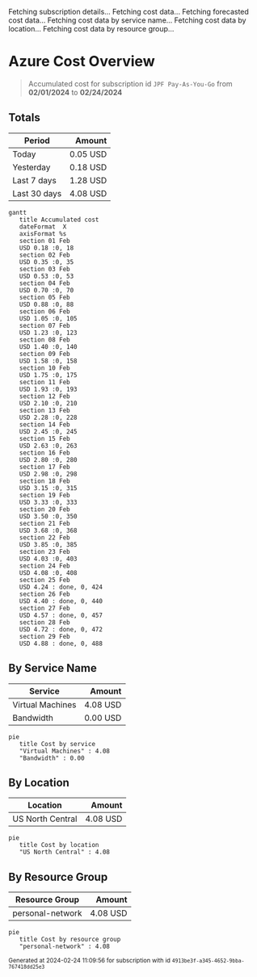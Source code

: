 Fetching subscription details...
Fetching cost data...
Fetching forecasted cost data...
Fetching cost data by service name...
Fetching cost data by location...
Fetching cost data by resource group...
# Azure Cost Overview

> Accumulated cost for subscription id `JPF Pay-As-You-Go` from **02/01/2024** to **02/24/2024**

## Totals

|Period|Amount|
|---|---:|
|Today|0.05 USD|
|Yesterday|0.18 USD|
|Last 7 days|1.28 USD|
|Last 30 days|4.08 USD|

```mermaid
gantt
   title Accumulated cost
   dateFormat  X
   axisFormat %s
   section 01 Feb
   USD 0.18 :0, 18
   section 02 Feb
   USD 0.35 :0, 35
   section 03 Feb
   USD 0.53 :0, 53
   section 04 Feb
   USD 0.70 :0, 70
   section 05 Feb
   USD 0.88 :0, 88
   section 06 Feb
   USD 1.05 :0, 105
   section 07 Feb
   USD 1.23 :0, 123
   section 08 Feb
   USD 1.40 :0, 140
   section 09 Feb
   USD 1.58 :0, 158
   section 10 Feb
   USD 1.75 :0, 175
   section 11 Feb
   USD 1.93 :0, 193
   section 12 Feb
   USD 2.10 :0, 210
   section 13 Feb
   USD 2.28 :0, 228
   section 14 Feb
   USD 2.45 :0, 245
   section 15 Feb
   USD 2.63 :0, 263
   section 16 Feb
   USD 2.80 :0, 280
   section 17 Feb
   USD 2.98 :0, 298
   section 18 Feb
   USD 3.15 :0, 315
   section 19 Feb
   USD 3.33 :0, 333
   section 20 Feb
   USD 3.50 :0, 350
   section 21 Feb
   USD 3.68 :0, 368
   section 22 Feb
   USD 3.85 :0, 385
   section 23 Feb
   USD 4.03 :0, 403
   section 24 Feb
   USD 4.08 :0, 408
   section 25 Feb
   USD 4.24 : done, 0, 424
   section 26 Feb
   USD 4.40 : done, 0, 440
   section 27 Feb
   USD 4.57 : done, 0, 457
   section 28 Feb
   USD 4.72 : done, 0, 472
   section 29 Feb
   USD 4.88 : done, 0, 488
```

## By Service Name

|Service|Amount|
|---|---:|
|Virtual Machines|4.08 USD|
|Bandwidth|0.00 USD|

```mermaid
pie
   title Cost by service
   "Virtual Machines" : 4.08
   "Bandwidth" : 0.00
```

## By Location

|Location|Amount|
|---|---:|
|US North Central|4.08 USD|

```mermaid
pie
   title Cost by location
   "US North Central" : 4.08
```

## By Resource Group

|Resource Group|Amount|
|---|---:|
|personal-network|4.08 USD|

```mermaid
pie
   title Cost by resource group
   "personal-network" : 4.08
```

<sup>Generated at 2024-02-24 11:09:56 for subscription with id `4913be3f-a345-4652-9bba-767418dd25e3`</sup>
